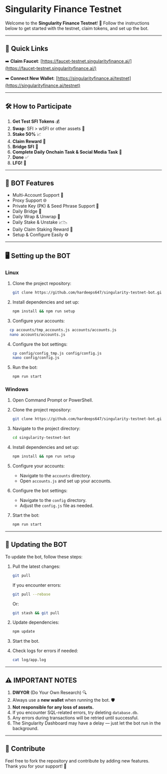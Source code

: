 # Singularity Finance Testnet

Welcome to the **Singularity Finance Testnet**! 🚀 Follow the instructions below to get started with the testnet, claim tokens, and set up the bot.

---

## 🌟 Quick Links

➡️ **Claim Faucet**: [https://faucet-testnet.singularityfinance.ai/](https://faucet-testnet.singularityfinance.ai/)

➡️ **Connect New Wallet**: [https://singularityfinance.ai/testnet](https://singularityfinance.ai/testnet)


---

## 🛠️ How to Participate

1. **Get Test SFI Tokens** 💰
2. **Swap**: SFI > wSFI or other assets 🔄
3. **Stake 50%** 📈
4. **Claim Reward** 🎉
5. **Bridge SFI** 🌉
6. **Complete Daily Onchain Task & Social Media Task** 📲
7. **Done** ✅
8. **LFG!** 🎯

---

## 🤖 BOT Features

- Multi-Account Support 👥
- Proxy Support 🌐
- Private Key (PK) & Seed Phrase Support 🔑
- Daily Bridge 🌉
- Daily Wrap & Unwrap 🔄
- Daily Stake & Unstake 📈📉
- Daily Claim Staking Reward 🎁
- Setup & Configure Easily ⚙️

---

## 🖥️ Setting up the BOT

### Linux

1. Clone the project repository:
   ```bash
   git clone https://github.com/hardeeps647/singularity-testnet-bot.git && cd singularity-testnet-bot
   ```

2. Install dependencies and set up:
   ```bash
   npm install && npm run setup
   ```

3. Configure your accounts:
 ```bash
   cp accounts/tmp_accounts.js accounts/accounts.js
   nano accounts/accounts.js
   ```

4. Configure the bot settings:
   ```bash
   cp config/config_tmp.js config/config.js
   nano config/config.js
   ```

5. Run the bot:
   ```bash
   npm run start
   ```

### Windows

1. Open Command Prompt or PowerShell.

2. Clone the project repository:
   ```bash
   git clone https://github.com/hardeeps647/singularity-testnet-bot.git
   ```

3. Navigate to the project directory:
   ```bash
   cd singularity-testnet-bot
   ```

4. Install dependencies and set up:
   ```bash
   npm install && npm run setup
   ```

5. Configure your accounts:
   - Navigate to the `accounts` directory.
   - Open `accounts.js` and set up your accounts.

6. Configure the bot settings:
   - Navigate to the `config` directory.
   - Adjust the `config.js` file as needed.

7. Start the bot:
   ```bash
   npm run start
   ```

---

## 🔄 Updating the BOT

To update the bot, follow these steps:

1. Pull the latest changes:
   ```bash
   git pull
   ```
   If you encounter errors:
   ```bash
   git pull --rebase
   ```
   Or:
   ```bash
   git stash && git pull
   ```

2. Update dependencies:
   ```bash
   npm update
   ```

3. Start the bot.

4. Check logs for errors if needed:
   ```bash
   cat log/app.log
   ```

---

## ⚠️ IMPORTANT NOTES

1. **DWYOR** (Do Your Own Research) 🔍
2. Always use a **new wallet** when running the bot. 🛡️
3. **Not responsible for any loss of assets.**
4. If you encounter SQL-related errors, try deleting `database.db`.
5. Any errors during transactions will be retried until successful.
6. The Singularity Dashboard may have a delay — just let the bot run in the background.

---

## 🌟 Contribute

Feel free to fork the repository and contribute by adding new features. Thank you for your support! 🙌
